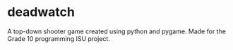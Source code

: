 # deadwatch
A top-down shooter game created using python and pygame. Made for the Grade 10 programming ISU project.
